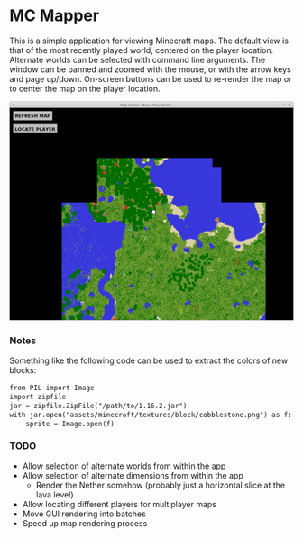 # MC Mapper

This is a simple application for viewing Minecraft maps.  The default view is that
of the most recently played world, centered on the player location.  Alternate worlds
can be selected with command line arguments.  The window can be panned and zoomed
with the mouse, or with the arrow keys and page up/down.  On-screen buttons can
be used to re-render the map or to center the map on the player location.

![Screenshot](https://raw.githubusercontent.com/jabbequbs/mcmapper/master/screenshot.png)

### Notes

Something like the following code can be used to extract the colors of new blocks:
```
from PIL import Image
import zipfile
jar = zipfile.ZipFile("/path/to/1.16.2.jar")
with jar.open("assets/minecraft/textures/block/cobblestone.png") as f:
    sprite = Image.open(f)
```

### TODO
* Allow selection of alternate worlds from within the app
* Allow selection of alternate dimensions from within the app
  * Render the Nether somehow (probably just a horizontal slice at the lava level)
* Allow locating different players for multiplayer maps
* Move GUI rendering into batches
* Speed up map rendering process
